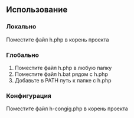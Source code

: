## Использование 

### Локально 
Поместите файл h.php в корень проекта

### Глобально
1. Поместите файл h.php в любую папку
2. Поместите файл h.bat рядом с h.php
3. Добавьте в PATH путь к папке с h.php

### Конфигурация
Поместите файл h-congig.php в корень проекта
